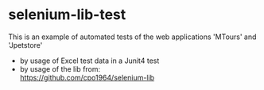 # selenium-lib-test


This is an example of automated tests of the web applications 'MTours' and 'Jpetstore'

- by usage of Excel test data in a Junit4 test
- by usage of the lib from:<br> 
https://github.com/cpo1964/selenium-lib
